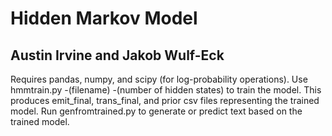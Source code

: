 # Hidden Markov Model
## Austin Irvine and Jakob Wulf-Eck

Requires pandas, numpy, and scipy (for log-probability operations). Use hmmtrain.py -(filename) -(number of hidden states) to train the model. This produces emit_final, trans_final, and prior csv files representing the trained model. Run genfromtrained.py to generate or predict text based on the trained model.
